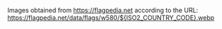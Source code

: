 Images obtained from https://flagpedia.net according to the URL: https://flagpedia.net/data/flags/w580/${ISO2_COUNTRY_CODE}.webp